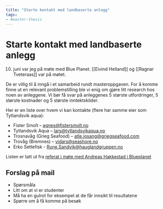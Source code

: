 ```yaml
---
title: "Starte kontakt med landbaserte anlegg"
tags:
- #master-thesis 
---
```

# Starte kontakt med landbaserte anlegg
10. juni var jeg på møte med Blue Planet. 
[[Eivind Helland]] og [[Ragnar Tveteraas]] var på møtet.

De er villig til å inngå i et samarbeid rundt masteroppgaven.
For å komme finne ut en relevant problemstilling ble vi enig om gjøre litt research hos noen av anleggene. Vi bør få svar på anleggenes 5 største utfordringer, 5 største kostnader og 5 største inntektskilder.

Her er en liste over hvem vi kan kontakte (flere har samme eier som Tytlandsvik aqua):
- Fister Smolt – agnes@fistersmolt.no    
- Tytlandsvik Aqua – lars@tytlandsvikaqua.no
- Trosnavåg (Grieg Seafood) – atle.josang@griegseafood.com
- Trovåg (Bremnes) – vidars@seashore.no
- Erko Settefisk - Rune.Sandvik@hauglandgruppen.no

Listen er tatt ut fra [referat i møte med Andreas Hakkestad i Blueplanet](https://docs.google.com/document/d/1kU3C3qhU2HUSOpOql_aeez14K8285Ef3Nm6lbtJGvuU/edit#)

## Forslag på mail
- Spørsmåla
- Litt om at vi er studenter
- Må ha en gulrot for eksempel at de får innsikt til resultatene
- Spørre om å få komme på besøk

